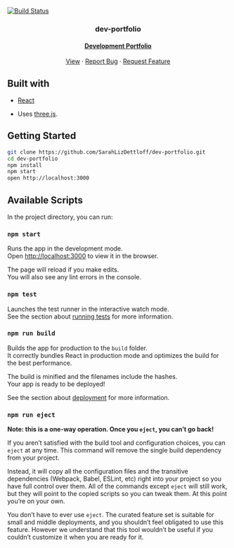 [![Build Status](https://travis-ci.org/SarahLizDettloff/dev-portfolio.svg?branch=master)](https://travis-ci.org/SarahLizDettloff/dev-portfolio)

<p align="center">

  <h3 align="center">dev-portfolio</h3>
  <h4 align="center"><a href="https://sarahlizdettloff.github.io/dev-portfolio">Development Portfolio</a></h3>

  <p align="center">
    <a href="https://sarahlizdettloff.github.io/dev-portfolio">View</a>
    ·
    <a href="https://github.com/sarahlizdettloff/dev-portfolio/issues">Report Bug</a>
    ·
    <a href="https://github.com/sarahlizdettloff/dev-portfolio/issues">Request Feature</a>
  </p>
</p>

## Built with
* [React](https://github.com/facebook/create-react-ap)

* Uses [three.js](https://github.com/mrdoob/three.js/).

## Getting Started

```bash
git clone https://github.com/SarahLizDettloff/dev-portfolio.git
cd dev-portfolio
npm install
npm start
open http://localhost:3000
```

## Available Scripts

In the project directory, you can run:

### `npm start`

Runs the app in the development mode.<br>
Open [http://localhost:3000](http://localhost:3000) to view it in the browser.

The page will reload if you make edits.<br>
You will also see any lint errors in the console.

### `npm test`

Launches the test runner in the interactive watch mode.<br>
See the section about [running tests](https://facebook.github.io/create-react-app/docs/running-tests) for more information.

### `npm run build`

Builds the app for production to the `build` folder.<br>
It correctly bundles React in production mode and optimizes the build for the best performance.

The build is minified and the filenames include the hashes.<br>
Your app is ready to be deployed!

See the section about [deployment](https://facebook.github.io/create-react-app/docs/deployment) for more information.

### `npm run eject`

**Note: this is a one-way operation. Once you `eject`, you can’t go back!**

If you aren’t satisfied with the build tool and configuration choices, you can `eject` at any time. This command will remove the single build dependency from your project.

Instead, it will copy all the configuration files and the transitive dependencies (Webpack, Babel, ESLint, etc) right into your project so you have full control over them. All of the commands except `eject` will still work, but they will point to the copied scripts so you can tweak them. At this point you’re on your own.

You don’t have to ever use `eject`. The curated feature set is suitable for small and middle deployments, and you shouldn’t feel obligated to use this feature. However we understand that this tool wouldn’t be useful if you couldn’t customize it when you are ready for it.


